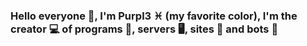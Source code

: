 ### Hello everyone 👋, I'm Purpl3 ♓️ (my favorite color), I'm the creator 💻 of programs 🧩, servers 🖥, sites 📡 and bots 🤖
